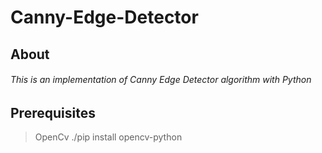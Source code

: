 # Canny-Edge-Detector
## About
###### This is an implementation of Canny Edge Detector algorithm with Python
## Prerequisites 
> OpenCv
./pip install opencv-python
